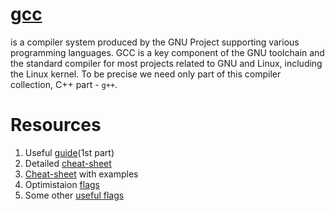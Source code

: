 # [gcc](https://gcc.gnu.org/)

is a compiler system produced by the GNU Project supporting various programming languages. GCC is a key component of the GNU toolchain and the standard compiler for most projects related to GNU and Linux, including the Linux kernel. To be precise we need only part of this compiler collection, C++ part - `g++`.

# Resources

1. Useful [guide](https://www3.ntu.edu.sg/home/ehchua/programming/cpp/gcc_make.html)(1st part)
2. Detailed [cheat-sheet](https://caiorss.github.io/C-Cpp-Notes/compiler-flags-options.html)
3. [Cheat-sheet](https://www.thegeekstuff.com/2012/10/gcc-compiler-options/) with examples
4. Optimistaion [flags](https://www.rapidtables.com/code/linux/gcc/gcc-o.html)
5. Some other [useful flags](https://stackoverflow.com/questions/3375697/useful-gcc-flags-for-c)
